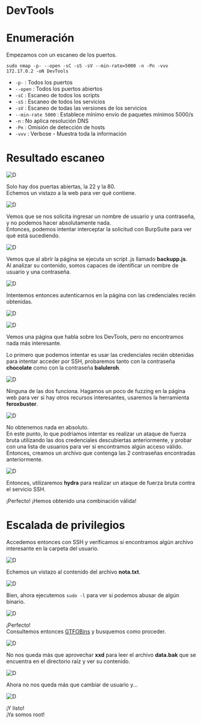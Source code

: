# DevTools
# Enumeración

Empezamos con un escaneo de los puertos.

`sudo nmap -p- --open -sC -sS -sV --min-rate=5000 -n -Pn -vvv 172.17.0.2 -oN DevTools`  

- `-p-` : Todos los puertos
- `--open` : Todos los puertos abiertos
- `-sC` : Escaneo de todos los scripts
- `-sS` : Escaneo de todos los servicios
- `-sV` : Escaneo de todas las versiones de los servicios
- `--min-rate 5000` : Establece mínimo envío de paquetes mínimos 5000/s
- `-n` : No aplica resolución DNS
- `-Pn` : Omisión de detección de hosts
- `-vvv` : Verbose - Muestra toda la información

# Resultado escaneo  

![D](https://github.com/giustiand/DockerLabs-Writeups/blob/main/Medio/images/DevTools/D_1.png)     

Solo hay dos puertas abiertas, la 22 y la 80.  
Echemos un vistazo a la web para ver qué contiene.  

![D](https://github.com/giustiand/DockerLabs-Writeups/blob/main/Medio/images/DevTools/D_2.png)  

Vemos que se nos solicita ingresar un nombre de usuario y una contraseña, y no podemos hacer absolutamente nada.  
Entonces, podemos intentar interceptar la solicitud con BurpSuite para ver qué está sucediendo.  

![D](https://github.com/giustiand/DockerLabs-Writeups/blob/main/Medio/images/DevTools/D_3.png)    

Vemos que al abrir la página se ejecuta un script .js llamado **backupp.js**.  
Al analizar su contenido, somos capaces de identificar un nombre de usuario y una contraseña.  

![D](https://github.com/giustiand/DockerLabs-Writeups/blob/main/Medio/images/DevTools/D_4.png)  

Intentemos entonces autenticarnos en la página con las credenciales recién obtenidas.  

![D](https://github.com/giustiand/DockerLabs-Writeups/blob/main/Medio/images/DevTools/D_5.png)    

![D](https://github.com/giustiand/DockerLabs-Writeups/blob/main/Medio/images/DevTools/D_6.png)  

Vemos una página que habla sobre los DevTools, pero no encontramos nada más interesante.  

Lo primero que podemos intentar es usar las credenciales recién obtenidas para intentar acceder por SSH, probaremos tanto con la contraseña **chocolate** como con la contraseña **baluleroh**.  

![D](https://github.com/giustiand/DockerLabs-Writeups/blob/main/Medio/images/DevTools/D_7.png)  

Ninguna de las dos funciona. Hagamos un poco de fuzzing en la página web para ver si hay otros recursos interesantes, usaremos la herramienta **feroxbuster**.   

![D](https://github.com/giustiand/DockerLabs-Writeups/blob/main/Medio/images/DevTools/D_8.png)    

No obtenemos nada en absoluto.  
En este punto, lo que podríamos intentar es realizar un ataque de fuerza bruta utilizando las dos credenciales descubiertas anteriormente, y probar con una lista de usuarios para ver si encontramos algún acceso válido.  
Entonces, creamos un archivo que contenga las 2 contraseñas encontradas anteriormente.  

![D](https://github.com/giustiand/DockerLabs-Writeups/blob/main/Medio/images/DevTools/D_9.png)   

Entonces, utilizaremos **hydra** para realizar un ataque de fuerza bruta contra el servicio SSH.  


¡Perfecto! ¡Hemos obtenido una combinación válida!  

# Escalada de privilegios  

Accedemos entonces con SSH y verificamos si encontramos algún archivo interesante en la carpeta del usuario.  

![D](https://github.com/giustiand/DockerLabs-Writeups/blob/main/Medio/images/DevTools/D_10.png)     

Echemos un vistazo al contenido del archivo **nota.txt**.  

![D](https://github.com/giustiand/DockerLabs-Writeups/blob/main/Medio/images/DevTools/D_11.png)   

Bien, ahora ejecutemos `sudo -l` para ver si podemos abusar de algún binario.  

![D](https://github.com/giustiand/DockerLabs-Writeups/blob/main/Medio/images/DevTools/D_12.png)   

¡Perfecto!  
Consultemos entonces [GTFOBins](https://gtfobins.github.io/) y busquemos como proceder.  

![D](https://github.com/giustiand/DockerLabs-Writeups/blob/main/Medio/images/DevTools/D_13.png)    

No nos queda más que aprovechar **xxd** para leer el archivo **data.bak** que se encuentra en el directorio raíz y ver su contenido.  

![D](https://github.com/giustiand/DockerLabs-Writeups/blob/main/Medio/images/DevTools/D_14.png)      

Ahora no nos queda más que cambiar de usuario y...  

![D](https://github.com/giustiand/DockerLabs-Writeups/blob/main/Medio/images/DevTools/D_15.png)   

¡Y listo!  
¡Ya somos root!  



